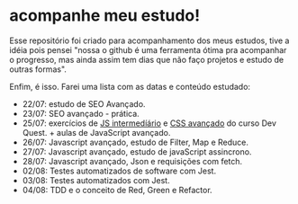 # acompanhe meu estudo!

Esse repositório foi criado para acompanhamento dos meus estudos, tive a idéia pois pensei "nossa o github é uma ferramenta ótima pra acompanhar o progresso, mas ainda assim tem dias que não faço projetos e estudo de outras formas". 

Enfim, é isso. Farei uma lista com as datas e conteúdo estudado:

-  22/07: estudo de SEO Avançado.
-  23/07: SEO avançado - prática.
-  25/07: exercícios de <a href ="https://github.com/ph-bicalho/js-exercicio">JS intermedíário</a> e <a href ="https://github.com/ph-bicalho/css-exercicio">CSS avançado</a> do curso Dev Quest. + aulas de JavaScript avançado.
- 26/07: Javascript avançado, estudo de Filter, Map e Reduce.
- 27/07: Javascript avançado, estudo de javaScript assincrono.
- 28/07: Javascript avançado, Json e  requisições com fetch.
- 02/08: Testes automatizados de software com Jest.
- 03/08: Testes automatizados com Jest.
- 04/08: TDD e o conceito de Red, Green e Refactor.